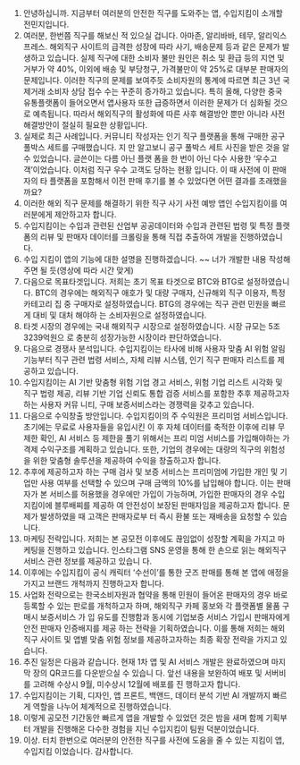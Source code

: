 1. 안녕하십니까. 지금부터 여러분의 안전한 직구를 도와주는 앱, 수입지킴이 소개할 전민지입니다. 
2. 여러분, 한번쯤 직구를 해보신 적 있으실 겁니다. 아마존, 알리바바, 테무, 알리익스프레스. 해외직구 사이트의 급격한 성장에 따라 사기, 배송문제 등과 같은 문제가 발생하고 있습니다. 실제 직구에 대한 소비자 불만 원인은 취소 및 환급 등의 지연 및 거부가 약 40%, 이외에 배송 및 부당청구, 가격불만이 약 25%로 대부분 판매자의 문제입니다. 이러한 직구의 문제를 보여주듯 소비자원의 통계에 따르면 최근 3년 국제거래 소비자 상담 접수 수는 꾸준히 증가하고 있습니다. 특히 올해, 다양한 중국 유통플랫폼이 들어오면서 앱사용자 또한 급증하면서 이러한 문제가 더 심화될 것으로 예측됩니다. 따라서 해외직구의 활성화에 따른 사후 해결방안 뿐만 아니라 사전 해결방안이 절실히 필요한 상황입니다. 
3. 실제로 최근 사례입니다. 커뮤니티 작성자는 인기 직구 플랫폼을 통해 구매한 공구 풀박스 세트를 구매했습니다. 지 만 알고보니 공구 풀박스 세트 사진을 받은 것을 알 수 있었습니다. 글쓴이는 다름 아닌 플랫 폼을 한 번이 아닌 다수 사용한 ‘우수고객’이었습니다. 이처럼 직구 우수 고객도 당하는 현황 입니다. 이 때 사전에 이 판매자의 타 플랫폼을 포함해서 이전 판매 후기를 볼 수 있었다면 어떤 결과를 초래했을까요? 
4. 이러한 해외 직구 문제를 해결하기 위한 직구 사기 사전 예방 앱인 수입지킴이를 여러분에게 제안하고자 합니다. 
5. 수입지킴이는 수입과 관련된 산업부 공공데이터와 수입과 관련된 법령 및 특정 플랫폼의 리뷰 및 판매자 데이터를 크롤링을 통해 직접 추출하여 개발을 진행하였습니다. 
6. 수입 지킴이 앱의 기능에 대한 설명을 진행하겠습니다. ~~ 너가 개발한 내용 작성해주면 될 듯(영상에 따라 시간 맞게) 
7. 다음으로 목표타겟입니다. 저희는 초기 목표 타겟으로 BTC와 BTG로 설정하였습니다. BTC의 경우에는 해외직구 애호가 및 대량 구매자, 신규해외 직구 이용자, 특정 카테고리 집 중 구매자로 설정하였습니다. BTG의 경우에는 직구 관련 민원을 빠르게 대비 및 대처 해야하 는 소비자원으로 설정하였습니다. 
8. 타겟 시장의 경우에는 국내 해외직구 시장으로 설정하였습니다. 시장 규모는 5조 3239억원으 로 충분히 성장가능한 시장이라 판단하였습니다. 
9. 다음으로 경쟁사 분석입니다. 수입지킴이는 타사에 비해 사용자 맞춤 AI 위험 알림 기능부터 직구 관련 법령 서비스, 자체 리뷰 시스템, 인기 직구 판매자 리스트를 제공하고 있습니다. 
10. 수입지킴이는 AI 기반 맞춤형 위험 기업 경고 서비스, 위험 기업 리스트 시각화 및 직구 법령 제공, 리뷰 기반 기업 신뢰도 통합 검증 서비스를 포함한 추후 제공하고자 하는 사용자 커뮤 니티, 구매 보증서비스라는 경쟁력을 갖추고 있습니다. 
11. 다음으로 수익창출 방안입니다. 수입지킴이의 주 수익원은 프리미엄 서비스입니다. 초기에는 무료로 사용자들을 유입시킨 이 후 자체 데이터를 축적한 이후에 리뷰 무제한 확인, AI 서비스 등 제한을 풀기 위해서는 프리 미엄 서비스를 가입해야하는 가격제 수익구조를 계획하고 있습니다. 또한, 기업의 경우에는 대량의 직구의 위험성을 위한 맞춤형 솔루션을 제공하여 수익을 창출하고자 합니다. 
12. 추후에 제공하고자 하는 구매 검사 및 보증 서비스는 프리미엄에 가입한 개인 및 기업만 사용 여부를 선택할 수 있으며 구매 금액의 10%를 납입해야 합니다. 이는 판매자가 본 서비스를 허용했을 경우에만 가입이 가능하며, 가입한 판매자의 경우 수입지킴이에 블루배찌를 제공하 여 안전성이 보장된 판매자임을 제공하고자 합니다. 문제가 발생하였을 때 고객은 판매자로부 터 즉시 환불 또는 재배송을 요청할 수 있습니다. 
13. 마케팅 전략입니다. 저희는 본 공모전 이후에도 끊임없이 성장할 계획을 가지고 마케팅을 진행하고 있습니다. 인스타그램 SNS 운영을 통해 한 손으로 읽는 해외직구 서비스 관련 정보를 제공하고 있습니 다. 
14. 이후에는 수입지킴이 공식 캐릭터 ‘수선이’를 통한 굿즈 판매를 통해 본 앱에 애정을 가지고 브랜드 개척까지 진행하고자 합니다. 
15. 사업화 전략으로는 한국소비자원과 협약을 통해 민원이 들어온 판매자의 경우 바로 등록할 수 있는 판로를 개척하고자 하며, 해외직구 카페 홍보와 각 플랫폼별 물품 구매시 보증서비스 가 입 유도를 진행함과 동시에 기업보증 서비스 가입시 판매자에게 안전 판매자 인증배지를 제공 하는 전략을 기획하였습니다. 이를 통해 저희는 해외 직구 사이트 및 앱별 맞춤 위험 정보를 제공하고자하는 최종 확장 전략을 가지고 있습니다. 
16. 추진 일정은 다음과 같습니다. 현재 1차 앱 및 AI 서비스 개발은 완료하였으며 마지막 장의 QR코드를 다운받으실 수 있습니 다. 앞선 내용을 보완하여 배포 및 서버비를 고려해 수상시 9월, 미수상시 12월에 배포를 진 행하고자 합니다. 
17. 수입지킴이는 기획, 디자인, 앱 프론트, 백앤드, 데이터 분석 기반 AI 개발까지 빠르게 역할을 나누어 체계적으로 진행하였습니다. 
18. 이렇게 공모전 기간동안 빠르게 앱을 개발할 수 있었던 것은 밤을 새며 함께 기획부터 개발을 진행해온 다수한 경험을 지닌 수입지킴이 팀원 덕분이었습니다. 
19. 이상. 터치 한번으로 여러분의 안전한 직구를 사전에 도움을 줄 수 있는 지킴이 앱, 수입지킴 이었습니다. 감사합니다.
